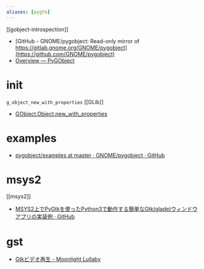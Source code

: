 ```yaml
---
aliases: [pygtk]
---
```


[[gobject-introspection]]

- [GitHub - GNOME/pygobject: Read-only mirror of https://gitlab.gnome.org/GNOME/pygobject](https://github.com/GNOME/pygobject)
- [Overview — PyGObject](https://pygobject.readthedocs.io/en/latest/)

# **init**

`g_object_new_with_properties`
[[GLib]]

- [GObject.Object.new_with_properties](https://docs.gtk.org/gobject/ctor.Object.new_with_properties.html)

# examples

- [pygobject/examples at master · GNOME/pygobject · GitHub](https://github.com/GNOME/pygobject/tree/master/examples)

# msys2

[[msys2]]

- [MSYS2上でPyGtkを使ったPython3で動作する簡単なGtk(glade)ウィンドウアプリの実装例 · GitHub](https://gist.github.com/seraphy/84757ab2998db3278d26acae99c2fd2a)

# gst

- [Gtkビデオ再生 - Moonlight Lullaby](https://www.moonlight-lullaby.info/post/2020/06-29/)
